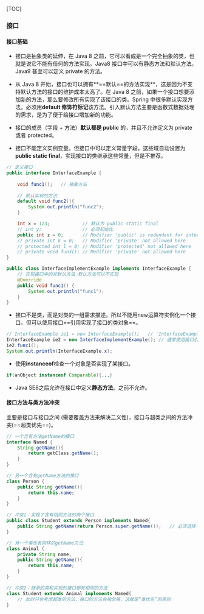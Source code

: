 [TOC]

### 接口

#### 接口基础

- 接口是抽象类的延伸，在 Java 8 之前，它可以看成是一个完全抽象的类，也就是说它不能有任何的方法实现。Java8 接口中可以有静态方法和默认方法。Java9 甚至可以定义 private 的方法。

- 从 Java 8 开始，接口也可以拥有**==默认==的方法实现**，这是因为不支持默认方法的接口的维护成本太高了。在 Java 8 之前，如果一个接口想要添加新的方法，那么要修改所有实现了该接口的类。Spring 中很多默认实现方法。必须用**default 修饰符标记**该方法。引入默认方法主要是函数式数据处理的需求，是为了便于给接口增加新的功能。

- 接口的成员（字段 + 方法）**默认都是 public** 的，并且不允许定义为 private 或者 protected。

- 接口不能定义实例变量。但接口中可以定义常量字段，这些域自动设置为**public static final**，实现接口的类继承这些常量，但是不推荐。

```java
// 定义接口
public interface InterfaceExample {
    
    void func1();   // 抽象方法
    
    // 默认实现的方法
    default void func2(){
        System.out.println("func2");
    }

    int x = 123;            // 默认为 public static final
    // int y;               // 必须初始化
    public int z = 0;       // Modifier 'public' is redundant for interface fields
    // private int k = 0;   // Modifier 'private' not allowed here
    // protected int l = 0; // Modifier 'protected' not allowed here
    // private void fun3(); // Modifier 'private' not allowed here
}
```

```java
public class InterfaceImplementExample implements InterfaceExample {
    // 实现接口中的非默认方法 默认方法可以不实现
    @Override
    public void func1() {
        System.out.println("func1");
    }
}
```

- 接口不是类，而是对类的一组需求描述。所以不能用new运算符实例化一个接口。但可以使用接口==引用实现了接口的类对象==。

```java
// InterfaceExample ie1 = new InterfaceExample(); 	// 'InterfaceExample' 接口是抽象的不能实例化
InterfaceExample ie2 = new InterfaceImplementExample();	// 通常使用接口引用实现了接口的对象
ie2.func1();
System.out.println(InterfaceExample.x);
```

- 使用**instanceof**检查一个对象是否实现了某接口。

```java
if(anObject instanceof Comparable){...}
```

- Java SE8之后允许在接口中定义**静态方法**。之前不允许。



#### 接口方法与类方法冲突

主要是接口与接口之间 (需要覆盖方法来解决二义性)，接口与超类之间的方法冲突(==超类优先==)。

```java
// 一个含有方法getName的接口
interface Named {
    String getName(){
        return getClass.getName();
    }
}

// 另一个含有getName方法的接口
class Person {
    public String getName(){
        return this.name;
    }
}

// 冲突1：实现了含有相同方法的两个接口
public class Student extends Person implements Named{
    public String getName(return Person.super.getName());   // 必须选择一个来解决此二义性问题
}

// 另一个类也有同样的getName方法
class Animal {
    private String name;
    public String getName(){
        return this.name;
    }
}

// 冲突2：继承的类和实现的接口都有相同的方法
class Student extends Animal implements Named{
    // 此时只会考虑超类的方法，接口的方法会被忽略，这就是“类优先”的原则
}
```

